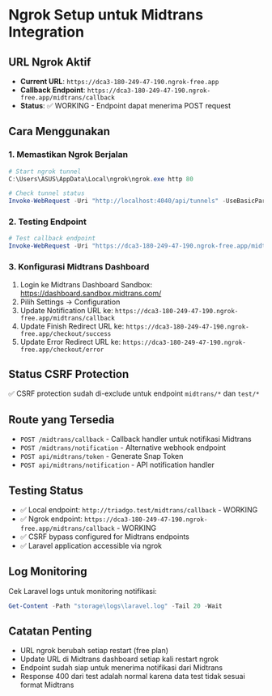 # Ngrok Setup untuk Midtrans Integration

## URL Ngrok Aktif
- **Current URL**: `https://dca3-180-249-47-190.ngrok-free.app`
- **Callback Endpoint**: `https://dca3-180-249-47-190.ngrok-free.app/midtrans/callback`
- **Status**: ✅ WORKING - Endpoint dapat menerima POST request

## Cara Menggunakan

### 1. Memastikan Ngrok Berjalan
```powershell
# Start ngrok tunnel
C:\Users\ASUS\AppData\Local\ngrok\ngrok.exe http 80

# Check tunnel status
Invoke-WebRequest -Uri "http://localhost:4040/api/tunnels" -UseBasicParsing | ConvertFrom-Json
```

### 2. Testing Endpoint
```powershell
# Test callback endpoint
Invoke-WebRequest -Uri "https://dca3-180-249-47-190.ngrok-free.app/midtrans/callback" -Method POST -ContentType "application/json" -Body '{"order_id":"TEST001","status_code":"200","gross_amount":"10000"}' -UseBasicParsing
```

### 3. Konfigurasi Midtrans Dashboard
1. Login ke Midtrans Dashboard Sandbox: https://dashboard.sandbox.midtrans.com/
2. Pilih Settings → Configuration  
3. Update Notification URL ke: `https://dca3-180-249-47-190.ngrok-free.app/midtrans/callback`
4. Update Finish Redirect URL ke: `https://dca3-180-249-47-190.ngrok-free.app/checkout/success`
5. Update Error Redirect URL ke: `https://dca3-180-249-47-190.ngrok-free.app/checkout/error`

## Status CSRF Protection
✅ CSRF protection sudah di-exclude untuk endpoint `midtrans/*` dan `test/*`

## Route yang Tersedia
- `POST /midtrans/callback` - Callback handler untuk notifikasi Midtrans
- `POST /midtrans/notification` - Alternative webhook endpoint  
- `POST api/midtrans/token` - Generate Snap Token
- `POST api/midtrans/notification` - API notification handler

## Testing Status
- ✅ Local endpoint: `http://triadgo.test/midtrans/callback` - WORKING
- ✅ Ngrok endpoint: `https://dca3-180-249-47-190.ngrok-free.app/midtrans/callback` - WORKING
- ✅ CSRF bypass configured for Midtrans endpoints
- ✅ Laravel application accessible via ngrok

## Log Monitoring
Cek Laravel logs untuk monitoring notifikasi:
```powershell
Get-Content -Path "storage\logs\laravel.log" -Tail 20 -Wait
```

## Catatan Penting
- URL ngrok berubah setiap restart (free plan)
- Update URL di Midtrans dashboard setiap kali restart ngrok
- Endpoint sudah siap untuk menerima notifikasi dari Midtrans
- Response 400 dari test adalah normal karena data test tidak sesuai format Midtrans
